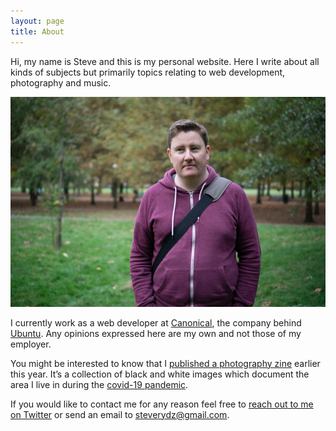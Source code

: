 ```yaml
---
layout: page
title: About
---
```


Hi, my name is Steve and this is my personal website. Here I write about all kinds of subjects but primarily topics relating to web development, photography and music.

![A portrait of Steve Rydz](/images/portrait.jpg)

I currently work as a web developer at [Canonical](https://canonical.com), the company behind [Ubuntu](https://ubuntu.com). Any opinions expressed here are my own and not those of my employer.

You might be interested to know that I [published a photography zine](https://steverydz.bigcartel.com/product/safe-distance-zine) earlier this year. It&rsquo;s a collection of black and white images which document the area I live in during the [covid-19 pandemic](https://en.wikipedia.org/wiki/COVID-19_pandemic).

If you would like to contact me for any reason feel free to [reach out to me on Twitter](https://twitter.com/steverydz) or send an email to [steverydz@gmail.com](mailto:steverydz@gmail.com).
